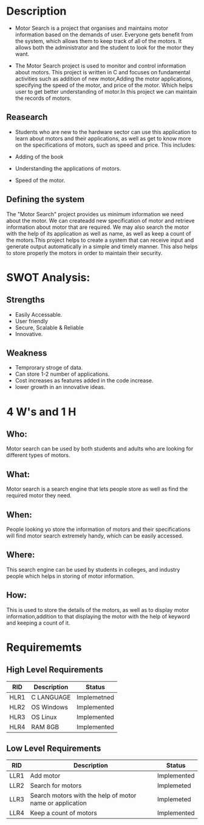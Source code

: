 # Description
* Motor Search is a project that organises and maintains motor information based on the demands of user. Everyone gets benefit from the system, which allows them to keep track of all of the motors. It allows both the administrator and the student to look for the motor they want.

* The Motor Search project is used to monitor and control information about motors. This project is written in C and focuses on fundamental activities such as addition of new motor,Adding the motor applications, specifying the speed of the motor, and price of the motor. Which helps user to get better understanding of motor.In this project we can maintain the records of motors.

## Reasearch 
* Students who are new to the hardware sector can use this application to learn about motors and their applications, as well as get to know more on the specifications of motors, such as speed and price. This includes:

* Adding of the book
* Understanding the applications of motors.
* Speed of the motor.


## Defining the system 
The "Motor Search" project provides us minimum information we need about the motor. We can createadd new specification of motor and retrieve information about motor that are required. We may also search the motor with the help of its application as well as name, as well as keep a count of the motors.This project helps to create a system that can receive input and generate output automatically in a simple and timely manner. This also helps to store properly the motors in order to maintain their security.


# SWOT Analysis:
## Strengths 
* Easily Accessable.
* User friendly
* Secure, Scalable & Reliable
* Innovative.

## Weakness
* Temprorary stroge of data.
* Can store 1-2 number of applications.
* Cost increases as features added in the code increase.
* lower growth in an innovative ideas.




# 4 W's and 1 H 

## Who:
Motor search can be used by both students and adults who are looking for different types of motors.
 
## What:
Motor search is a search engine that lets people store as well as find the required motor they need.

## When:
People looking yo store the information of motors and their specifications will find motor search extremely handy, which can be easily accessed.

## Where:
This search engine can be used by students in colleges, and industry people which helps in storing of motor information.

## How:
This is used to store the details of the motors, as well as to display motor information,addition to that displaying the motor with the help of keyword and keeping a count of it.

# Requirememts

## High Level Requirements

|RID | Description                     |Status     | 
|----|-------------------------------- |-----------|
|HLR1|C LANGUAGE                       |Implemetned|
|HLR2|OS Windows                       |Implemented|
|HLR3|OS Linux                         |Implemented|
|HLR4|RAM 8GB                          |Implemented|


## Low Level Requirements 

|RID | Description                                               |Status       | 
|----|-----------------------------------------------------------|-------------|
|LLR1|Add motor                                                  | Implemented |
|LLR2|Search for motors                                          |Implemeted   |
|LLR3|Search motors with the help of motor name or application   |Implemeted   |
|LLR4| Keep a count of motors                                    |Implemented  |

